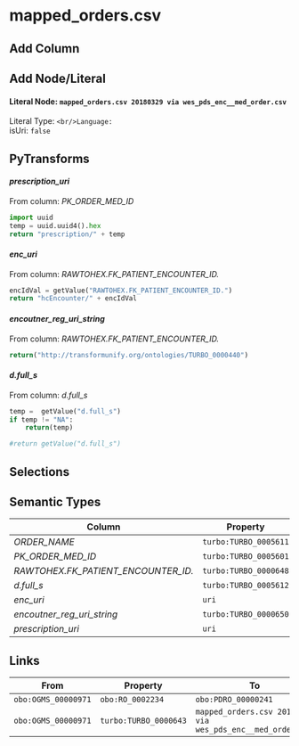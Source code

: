 # mapped_orders.csv

## Add Column

## Add Node/Literal
#### Literal Node: `mapped_orders.csv 20180329 via wes_pds_enc__med_order.csv`
Literal Type: ``
<br/>Language: ``
<br/>isUri: `false`


## PyTransforms
#### _prescription_uri_
From column: _PK_ORDER_MED_ID_
``` python
import uuid
temp = uuid.uuid4().hex
return "prescription/" + temp
```

#### _enc_uri_
From column: _RAWTOHEX.FK_PATIENT_ENCOUNTER_ID._
``` python
encIdVal = getValue("RAWTOHEX.FK_PATIENT_ENCOUNTER_ID.")
return "hcEncounter/" + encIdVal

```

#### _encoutner_reg_uri_string_
From column: _RAWTOHEX.FK_PATIENT_ENCOUNTER_ID._
``` python
return("http://transformunify.org/ontologies/TURBO_0000440")
```

#### _d.full_s_
From column: _d.full_s_
``` python
temp =  getValue("d.full_s")
if temp != "NA":
    return(temp)

#return getValue("d.full_s")
```


## Selections

## Semantic Types
| Column | Property | Class |
|  ----- | -------- | ----- |
| _ORDER_NAME_ | `turbo:TURBO_0005611` | `obo:PDRO_00000241`|
| _PK_ORDER_MED_ID_ | `turbo:TURBO_0005601` | `obo:PDRO_00000241`|
| _RAWTOHEX.FK_PATIENT_ENCOUNTER_ID._ | `turbo:TURBO_0000648` | `obo:OGMS_00000971`|
| _d.full_s_ | `turbo:TURBO_0005612` | `obo:PDRO_00000241`|
| _enc_uri_ | `uri` | `obo:OGMS_00000971`|
| _encoutner_reg_uri_string_ | `turbo:TURBO_0000650` | `obo:OGMS_00000971`|
| _prescription_uri_ | `uri` | `obo:PDRO_00000241`|


## Links
| From | Property | To |
|  --- | -------- | ---|
| `obo:OGMS_00000971` | `obo:RO_0002234` | `obo:PDRO_00000241`|
| `obo:OGMS_00000971` | `turbo:TURBO_0000643` | `mapped_orders.csv 20180329 via wes_pds_enc__med_order.csv`|
